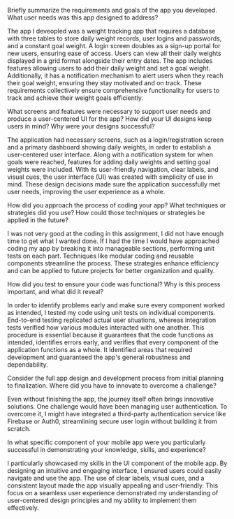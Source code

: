 Briefly summarize the requirements and goals of the app you developed. What user needs was this app designed to address?

The app I deveopled was a weight tracking app that requires a database with three tables to store daily weight records, user logins and passwords, and a constant goal weight. A login screen doubles as a sign-up portal for new users, ensuring ease of access. Users can view all their daily weights displayed in a grid format alongside their entry dates. The app includes features allowing users to add their daily weight and set a goal weight. Additionally, it has a notification mechanism to alert users when they reach their goal weight, ensuring they stay motivated and on track. These requirements collectively ensure comprehensive functionality for users to track and achieve their weight goals efficiently.

What screens and features were necessary to support user needs and produce a user-centered UI for the app? How did your UI designs keep users in mind? Why were your designs successful?

The application had necessary screens, such as a login/registration screen and a primary dashboard showing daily weights, in order to establish a user-centered user interface. Along with a notification system for when goals were reached, features for adding daily weights and setting goal weights were included. With its user-friendly navigation, clear labels, and visual cues, the user interface (UI) was created with simplicity of use in mind. These design decisions made sure the application successfully met user needs, improving the user experience as a whole. 

How did you approach the process of coding your app? What techniques or strategies did you use? How could those techniques or strategies be applied in the future?

I was not very good at the coding in this assignment, I did not have enough time to get what I wanted done. If I had the time I would have approached coding my app by breaking it into manageable sections, performing unit tests on each part. Techniques like modular coding and reusable components streamline the process. These strategies enhance efficiency and can be applied to future projects for better organization and quality.

How did you test to ensure your code was functional? Why is this process important, and what did it reveal?

In order to identify problems early and make sure every component worked as intended, I tested my code using unit tests on individual components. End-to-end testing replicated actual user situations, whereas integration tests verified how various modules interacted with one another. This procedure is essential because it guarantees that the code functions as intended, identifies errors early, and verifies that every component of the application functions as a whole. It identified areas that required development and guaranteed the app's general robustness and dependability. 

Consider the full app design and development process from initial planning to finalization. Where did you have to innovate to overcome a challenge?

Even without finishing the app, the journey itself often brings innovative solutions. One challenge would have been managing user authentication. To overcome it, I might have integrated a third-party authentication service like Firebase or Auth0, streamlining secure user login without building it from scratch.


In what specific component of your mobile app were you particularly successful in demonstrating your knowledge, skills, and experience?

I particularly showcased my skills in the UI component of the mobile app. By designing an intuitive and engaging interface, I ensured users could easily navigate and use the app. The use of clear labels, visual cues, and a consistent layout made the app visually appealing and user-friendly. This focus on a seamless user experience demonstrated my understanding of user-centered design principles and my ability to implement them effectively.
